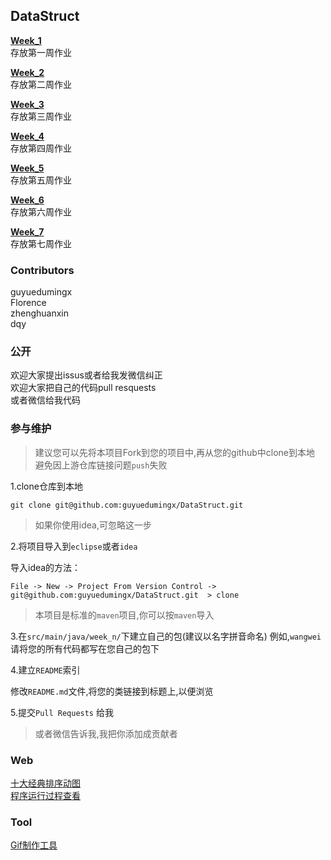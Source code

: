 ## DataStruct

[**Week_1**](./src/main/java/week_1)  
存放第一周作业  

[**Week_2**](./src/main/java/week_2)  
存放第二周作业  

[**Week_3**](./src/main/java/week_3)  
存放第三周作业  

[**Week_4**](./src/main/java/week_4)  
存放第四周作业  

[**Week_5**](./src/main/java/week_5)  
存放第五周作业  

[**Week_6**](./src/main/java/week_6)  
存放第六周作业    

[**Week_7**](./src/main/java/week_7)  
存放第七周作业    

### Contributors    

guyuedumingx  
Florence  
zhenghuanxin  
dqy  

### 公开  

欢迎大家提出issus或者给我发微信纠正  
欢迎大家把自己的代码pull resquests  
或者微信给我代码  

### 参与维护  

> 建议您可以先将本项目Fork到您的项目中,再从您的github中clone到本地  
> 避免因上游仓库链接问题`push`失败  

1.clone仓库到本地  
```
git clone git@github.com:guyuedumingx/DataStruct.git
```
> 如果你使用idea,可忽略这一步  

2.将项目导入到`eclipse`或者`idea`  

导入idea的方法：  
```
File -> New -> Project From Version Control -> git@github.com:guyuedumingx/DataStruct.git  > clone   
```  

> 本项目是标准的`maven`项目,你可以按`maven`导入  

3.在`src/main/java/week_n/`下建立自己的包(建议以名字拼音命名) 例如,`wangwei`  
请将您的所有代码都写在您自己的包下  

4.建立`README`索引  

修改`README.md`文件,将您的类链接到标题上,以便浏览  

5.提交`Pull Requests` 给我 

> 或者微信告诉我,我把你添加成贡献者  


### Web  

[十大经典排序动图](https://www.cnblogs.com/onepixel/articles/7674659.html)  
[程序运行过程查看](http://www.pythontutor.com/java.html#mode=edit)  

### Tool  

[Gif制作工具](https://github.com/NickeManarin/ScreenToGif/releases)  
